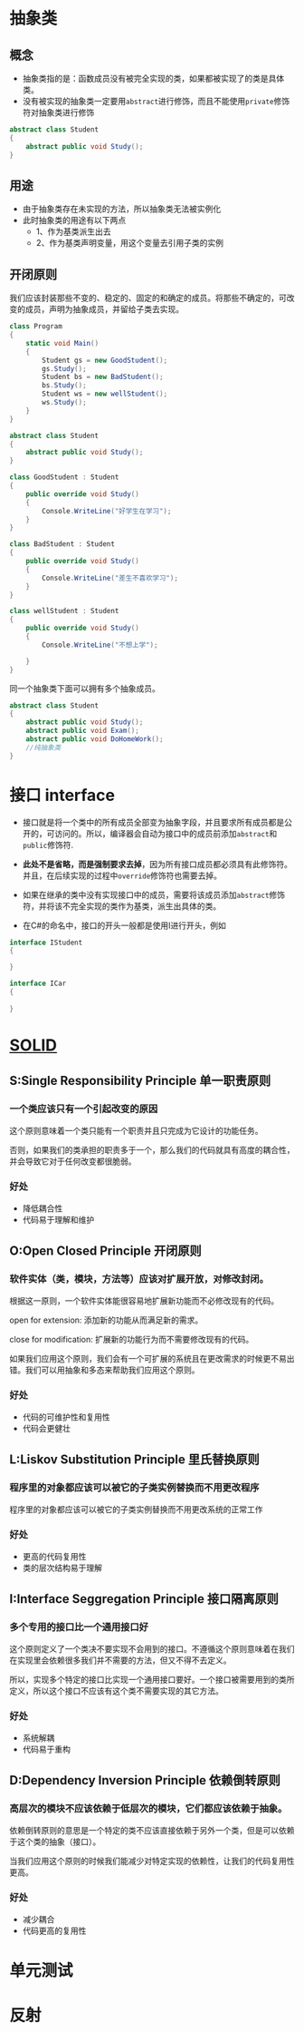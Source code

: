 # 抽象类
## 概念
* 抽象类指的是：函数成员没有被完全实现的类，如果都被实现了的类是具体类。  
* 没有被实现的抽象类一定要用```abstract```进行修饰，而且不能使用```private```修饰符对抽象类进行修饰
```cs
abstract class Student
{
    abstract public void Study();
}
```
## 用途
* 由于抽象类存在未实现的方法，所以抽象类无法被实例化
* 此时抽象类的用途有以下两点
    * 1、作为基类派生出去  
    * 2、作为基类声明变量，用这个变量去引用子类的实例

## 开闭原则
我们应该封装那些不变的、稳定的、固定的和确定的成员。将那些不确定的，可改变的成员，声明为抽象成员，并留给子类去实现。

```cs
class Program
{
    static void Main()
    {
        Student gs = new GoodStudent();
        gs.Study();
        Student bs = new BadStudent();
        bs.Study();
        Student ws = new wellStudent();
        ws.Study();
    }
}

abstract class Student
{
    abstract public void Study();
}

class GoodStudent : Student
{
    public override void Study()
    {
        Console.WriteLine("好学生在学习");
    }
}

class BadStudent : Student
{
    public override void Study()
    {
        Console.WriteLine("差生不喜欢学习");
    }
}

class wellStudent : Student
{
    public override void Study()
    {
        Console.WriteLine("不想上学");

    }
}
```
同一个抽象类下面可以拥有多个抽象成员。
```cs
abstract class Student
{
    abstract public void Study();
    abstract public void Exam();
    abstract public void DoHomeWork();
    //纯抽象类
}
```

# 接口 interface
* 接口就是将一个类中的所有成员全部变为抽象字段，并且要求所有成员都是公开的，可访问的。所以，编译器会自动为接口中的成员前添加```abstract```和```public```修饰符.  

* **此处不是省略，而是强制要求去掉**，因为所有接口成员都必须具有此修饰符。并且，在后续实现的过程中```override```修饰符也需要去掉。

* 如果在继承的类中没有实现接口中的成员，需要将该成员添加```abstract```修饰符，并将该不完全实现的类作为基类，派生出具体的类。

* 在C#的命名中，接口的开头一般都是使用I进行开头，例如
```cs
interface IStudent
{

}

interface ICar
{
    
}
```


# [SOLID](https://developer.aliyun.com/article/226577)
## S:Single Responsibility Principle 单一职责原则
### 一个类应该只有一个引起改变的原因
这个原则意味着一个类只能有一个职责并且只完成为它设计的功能任务。 

否则，如果我们的类承担的职责多于一个，那么我们的代码就具有高度的耦合性，并会导致它对于任何改变都很脆弱。
### 好处  
* 降低耦合性  
* 代码易于理解和维护

## O:Open Closed Principle 开闭原则
### 软件实体（类，模块，方法等）应该对扩展开放，对修改封闭。
根据这一原则，一个软件实体能很容易地扩展新功能而不必修改现有的代码。

open for extension: 添加新的功能从而满足新的需求。

close for modification: 扩展新的功能行为而不需要修改现有的代码。

如果我们应用这个原则，我们会有一个可扩展的系统且在更改需求的时候更不易出错。我们可以用抽象和多态来帮助我们应用这个原则。
### 好处
* 代码的可维护性和复用性
* 代码会更健壮

## L:Liskov Substitution Principle 里氏替换原则
### 程序里的对象都应该可以被它的子类实例替换而不用更改程序
程序里的对象都应该可以被它的子类实例替换而不用更改系统的正常工作

### 好处
* 更高的代码复用性
* 类的层次结构易于理解

## I:Interface Seggregation Principle 接口隔离原则
### 多个专用的接口比一个通用接口好
这个原则定义了一个类决不要实现不会用到的接口。不遵循这个原则意味着在我们在实现里会依赖很多我们并不需要的方法，但又不得不去定义。

所以，实现多个特定的接口比实现一个通用接口要好。一个接口被需要用到的类所定义，所以这个接口不应该有这个类不需要实现的其它方法。
### 好处
* 系统解耦
* 代码易于重构

## D:Dependency Inversion Principle 依赖倒转原则
### 高层次的模块不应该依赖于低层次的模块，它们都应该依赖于抽象。
依赖倒转原则的意思是一个特定的类不应该直接依赖于另外一个类，但是可以依赖于这个类的抽象（接口）。

当我们应用这个原则的时候我们能减少对特定实现的依赖性，让我们的代码复用性更高。

### 好处
* 减少耦合
* 代码更高的复用性

# 单元测试
# 反射